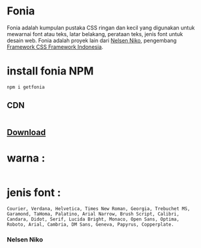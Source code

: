 # Fonia
Fonia adalah kumpulan pustaka CSS ringan dan kecil yang digunakan untuk mewarnai font atau teks, latar belakang, perataan teks, jenis font untuk desain web. Fonia adalah proyek lain dari [Nelsen Niko](https://github.com/nelsenpro), pengembang [Framework CSS Framework Indonesia](https://github.com/nelsenpro/framecss).
# install fonia NPM
```
npm i getfonia
```
## CDN
```
```
## [Download]()
# warna :
```
```
# jenis font :
```
Courier, Verdana, Helvetica, Times New Roman, Georgia, Trebuchet MS, Garamond, TaHoma, Palatino, Arial Narrow, Brush Script, Calibri, Candara, Didot, Serif, Lucida Bright, Monaco, Open Sans, Optima, Roboto, Arial, Cambria, DM Sans, Geneva, Papyrus, Copperplate.
```
### Nelsen Niko

